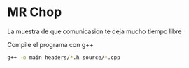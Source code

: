 # MR Chop
La muestra de que comunicasion te deja mucho tiempo libre

Compile el programa con g++
```bash
g++ -o main headers/*.h source/*.cpp
```
